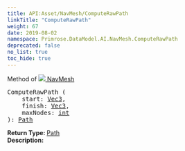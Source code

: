 ```yaml
---
title: API:Asset/NavMesh/ComputeRawPath
linkTitle: "ComputeRawPath"
weight: 67
date: 2019-08-02
namespace: Primrose.DataModel.AI.NavMesh.ComputeRawPath
deprecated: false
no_list: true
toc_hide: true
---
```

Method of <a href="/docs/api-reference/Class/NavMesh"><img src="/icons/silk/default.png"/>&nbsp;NavMesh</a>
<pre class="method-declaration">
ComputeRawPath (
    start: <a class="type" href="/docs/api-reference/DataType/Vec3">Vec3</a>,
    finish: <a class="type" href="/docs/api-reference/DataType/Vec3">Vec3</a>,
    maxNodes: <a class="type" href="/docs/api-reference/System/Primitives#int32">int</a>
): <a class="type" href="/docs/api-reference/Class/Path">Path</a></pre>
<b>Return Type: </b>
<a class="type" href="/docs/api-reference/Class/Path">Path</a>
<br/>
<b>Description: </b>